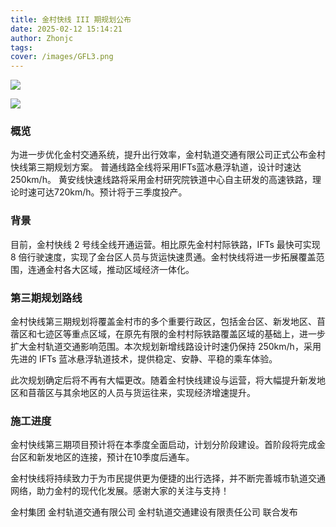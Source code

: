 ```yaml
---
title: 金村快线 III 期规划公布
date: 2025-02-12 15:14:21
author: Zhonjc
tags: 
cover: /images/GFL3.png
---
```

![](/images/logo.png)

![](/images/金村快线线路图.png)

### 概览

为进一步优化金村交通系统，提升出行效率，金村轨道交通有限公司正式公布金村快线第三期规划方案。
普通线路全线将采用IFTs蓝冰悬浮轨道，设计时速达250km/h。
黄安线快速线路将采用金村研究院铁道中心自主研发的高速铁路，理论时速可达720km/h。预计将于三季度投产。

### 背景

目前，金村快线 2 号线全线开通运营。相比原先金村村际铁路，IFTs 最快可实现 8 倍行驶速度，实现了金台区人员与货运快速贯通。金村快线将进一步拓展覆盖范围，连通金村各大区域，推动区域经济一体化。

### 第三期规划路线

金村快线第三期规划将覆盖金村市的多个重要行政区，包括金台区、新发地区、苜蓿区和七迹区等重点区域，在原先有限的金村村际铁路覆盖区域的基础上，进一步扩大金村轨道交通影响范围。本次规划新增线路设计时速仍保持 250km/h，采用先进的 IFTs 蓝冰悬浮轨道技术，提供稳定、安静、平稳的乘车体验。

此次规划确定后将不再有大幅更改。随着金村快线建设与运营，将大幅提升新发地区和苜蓿区与其余地区的人员与货运往来，实现经济增速提升。

### 施工进度

金村快线第三期项目预计将在本季度全面启动，计划分阶段建设。首阶段将完成金台区和新发地区的连接，预计在10季度后通车。

金村快线将持续致力于为市民提供更为便捷的出行选择，并不断完善城市轨道交通网络，助力金村的现代化发展。感谢大家的关注与支持！



金村集团 金村轨道交通有限公司 金村轨道交通建设有限责任公司
联合发布



